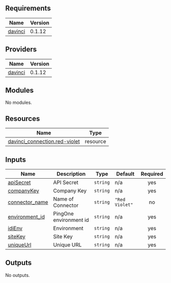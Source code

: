 <!-- BEGIN_TF_DOCS -->
## Requirements

| Name | Version |
|------|---------|
| <a name="requirement_davinci"></a> [davinci](#requirement\_davinci) | 0.1.12 |

## Providers

| Name | Version |
|------|---------|
| <a name="provider_davinci"></a> [davinci](#provider\_davinci) | 0.1.12 |

## Modules

No modules.

## Resources

| Name | Type |
|------|------|
| [davinci_connection.red-violet](https://registry.terraform.io/providers/pingidentity/davinci/0.1.12/docs/resources/connection) | resource |

## Inputs

| Name | Description | Type | Default | Required |
|------|-------------|------|---------|:--------:|
| <a name="input_apiSecret"></a> [apiSecret](#input\_apiSecret) | API Secret | `string` | n/a | yes |
| <a name="input_companyKey"></a> [companyKey](#input\_companyKey) | Company Key | `string` | n/a | yes |
| <a name="input_connector_name"></a> [connector\_name](#input\_connector\_name) | Name of Connector | `string` | `"Red Violet"` | no |
| <a name="input_environment_id"></a> [environment\_id](#input\_environment\_id) | PingOne environment id | `string` | n/a | yes |
| <a name="input_idiEnv"></a> [idiEnv](#input\_idiEnv) | Environment | `string` | n/a | yes |
| <a name="input_siteKey"></a> [siteKey](#input\_siteKey) | Site Key | `string` | n/a | yes |
| <a name="input_uniqueUrl"></a> [uniqueUrl](#input\_uniqueUrl) | Unique URL | `string` | n/a | yes |

## Outputs

No outputs.
<!-- END_TF_DOCS -->